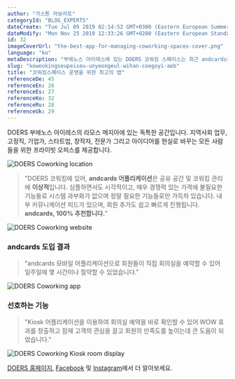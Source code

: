 ```yaml
---
author: "가스톤 라보라토"
categoryId: "BLOG_EXPERTS"
dateCreate: "Tue Jul 09 2019 02:14:52 GMT+0300 (Eastern European Summer Time)"
dateModify: "Mon Nov 25 2019 12:33:26 GMT+0200 (Eastern European Standard Time)"
id: 32
imageCoverUrl: "the-best-app-for-managing-coworking-spaces-cover.png"
language: "ko"
metaDescription: "부에노스 아이레스에 있는 DOERS 코워킹 스페이스는 최근 andcards를 만나고 운영에 많은 변화가 있었습니다. 합리적 가격에 꼭 필요한 기능들, WOW효과를 창출하는 andcards Kiosk까지 andcards를 만나고 달라진 DOERS의 솔직담백한 이야기를 들어보세요."
slug: "koweokingseupeiseu-unyeongeul-wihan-coegoyi-aeb"
title: "코워킹스페이스 운영을 위한 최고의 앱"
referenceDe: 45
referenceEn: 26
referenceEs: 27
referenceKo: 32
referenceRu: 28
referenceUk: 29
---
```


DOERS 부에노스 아이레스의 라모스 메지아에 있는 독특한 공간입니다. 지역사회 업무, 고정직, 기업가, 스타트업, 창작자, 전문가 그리고 아이디어를 현실로 바꾸는 모든 사람들을 위한 프라이빗 오피스를 제공합니다. 

![DOERS Coworking location](https://s3.ap-northeast-2.amazonaws.com/blogs.andcards.com/the-best-app-for-managing-coworking-spaces-1.png|height=1080,width=1920)

> "DOERS 코워킹에 있어, **andcards 어플리케이션**은 공유 공간 및 코워킹 관리에 **이상적**입니다. 심플하면서도 시각적이고, 매우 경쟁력 있는 가격에 불필요한 기능들로 시스템 과부화가 없으며 정말 필요한 기능들로만 가득차 있습니다. 내부 커뮤니케이션 피드가 있으며, 회원 추가도 쉽고 빠르게 진행됩니다. **andcards, 100% 추천합니다.**"

![DOERS Coworking website](https://s3.ap-northeast-2.amazonaws.com/blogs.andcards.com/the-best-app-for-managing-coworking-spaces-2.png|height=983,width=1920)

### andcards 도입 결과

> "andcards 모바일 어플리케이션으로 회원들이 직접 회의실을 예약할 수 있어 일주일에 몇 시간이나 절약할 수 있었습니다."

![DOERS Coworking app](https://d7ccq1i35b0cj.cloudfront.net/andcards-my-workspaces-main-doers-light-en-1920-1200.jpg|height=1200,width=1920)

### 선호하는 기능

> "Kiosk 어플리케이션을 이용하여 회의실 예약을 바로 확인할 수 있어 WOW 효과를 창출하고 잠재 고객의 관심을 끌고 회원의 만족도를 높이는데 큰 도움이 되었습니다."

![DOERS Coworking Kiosk room display](https://d7ccq1i35b0cj.cloudfront.net/andcards-bookings-room-display-en-1920-1200.png|height=1200,width=1920)

[DOERS 홈페이지](https://www.coworkingdoers.com), [Facebook](https://www.facebook.com/somosdoers/) 및 [Instagram](https://www.instagram.com/somosdoers/)에서 더 알아보세요.

